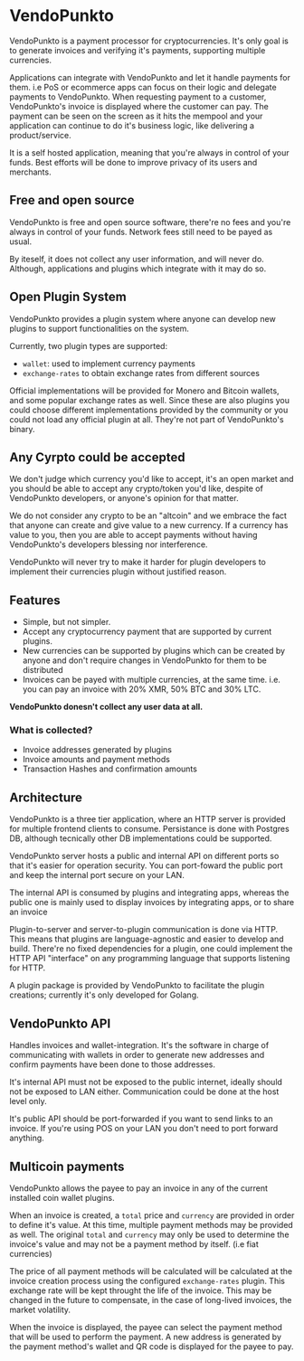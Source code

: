 # VendoPunkto

VendoPunkto is a payment processor for cryptocurrencies. It's only goal is to
generate invoices and verifying it's payments, supporting multiple currencies.

Applications can integrate with VendoPunkto and let it handle payments for them.
i.e PoS or ecommerce apps can focus on their logic and delegate payments
to VendoPunkto. When requesting payment to a customer, VendoPunkto's invoice is
displayed where the customer can pay. The payment can be seen on the screen 
as it hits the mempool and your application can continue to do it's business
logic, like delivering a product/service.

It is a self hosted application, meaning that you're always in control of your
funds.
Best efforts will be done to improve privacy of its users and merchants.

## Free and open source

VendoPunkto is free and open source software, there're no fees and you're always
in control of your funds. Network fees still need to be payed as usual.

By iteself, it does not collect any user information, and will never do.
Although, applications and plugins which integrate with it may do so.

## Open Plugin System

VendoPunkto provides a plugin system where anyone can develop new plugins to
support functionalities on the system.

Currently, two plugin types are supported:

- `wallet`: used to implement currency payments
- `exchange-rates` to obtain exchange rates from different sources

Official implementations will be provided for Monero and Bitcoin wallets, and
some popular exchange rates as well. Since these are also plugins you could 
choose different implementations provided by the community or you could not load
any official plugin at all. They're not part of VendoPunkto's binary.

## Any Cyrpto could be accepted

We don't judge which currency you'd like to accept, it's an open market and you
should be able to accept any crypto/token you'd like, despite of VendoPunkto
developers, or anyone's opinion for that matter.

We do not consider any crypto to be an "altcoin" and we embrace the fact that
anyone can create and give value to a new currency. If a currency has value to
you, then you are able to accept payments without having VendoPunkto's
developers blessing nor interference.

VendoPunkto will never try to make it harder for plugin developers to implement
their currencies plugin without justified reason.

## Features

- Simple, but not simpler.
- Accept any cryptocurrency payment that are supported by current plugins.
- New currencies can be supported by plugins which can be created by anyone and
    don't require changes in VendoPunkto for them to be distributed
- Invoices can be payed with multiple currencies, at the same time.
    i.e. you can pay an invoice with 20% XMR, 50% BTC and 30% LTC.

**VendoPunkto donesn't collect any user data at all.**

### What is collected?

- Invoice addresses generated by plugins
- Invoice amounts and payment methods
- Transaction Hashes and confirmation amounts

## Architecture

VendoPunkto is a three tier application, where an HTTP server is provided for
multiple frontend clients to consume. Persistance is done with Postgres DB,
although tecnically other DB implementations could be supported.

VendoPunkto server hosts a public and internal API on different ports so that
it's easier for operation security. You can port-foward the public port and
keep the internal port secure on your LAN.

The internal API is consumed by plugins and integrating apps, whereas the public
one is mainly used to display invoices by integrating apps, or to share an invoice

Plugin-to-server and server-to-plugin communication is done via HTTP.
This means that plugins are language-agnostic and easier to develop and build.
There're no fixed dependencies for a plugin, one could implement the HTTP API
"interface" on any programming language that supports listening for HTTP.

A plugin package is provided by VendoPunkto to facilitate the plugin creations;
currently it's only developed for Golang.

## VendoPunkto API
Handles invoices and wallet-integration. It's the software in charge of
communicating with wallets in order to generate new addresses and confirm
payments have been done to those addresses.

It's internal API must not be exposed to the public internet, ideally should not
be exposed to LAN either. Communication could be done at the host level only.

It's public API should be port-forwarded if you want to send links to an
invoice. If you're using POS on your LAN you don't need to port forward anything.

## Multicoin payments

VendoPunkto allows the payee to pay an invoice in any of the current installed
coin wallet plugins.

When an invoice is created, a `total` price and `currency` are provided in order
to define it's value. At this time, multiple payment methods may be provided as
well. The original `total` and `currency` may only be used to determine the
invoice's value and may not be a payment method by itself. (i.e fiat currencies)

The price of all payment methods will be calculated will be calculated at the
invoice creation process using the configured `exchange-rates` plugin.
This exchange rate will be kept throught the life of the invoice.
This may be changed in the future to compensate, in the case of long-lived
invoices, the market volatility.

When the invoice is displayed, the payee can select the payment method
that will be used to perform the payment. A new address is generated by the
payment method's wallet and QR code is displayed for the payee to pay.